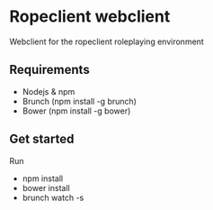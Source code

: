 Ropeclient webclient
===========================

Webclient for the ropeclient roleplaying environment

## Requirements

- Nodejs & npm
- Brunch (npm install -g brunch)
- Bower (npm install -g bower)

## Get started

Run

- npm install
- bower install
- brunch watch -s

 